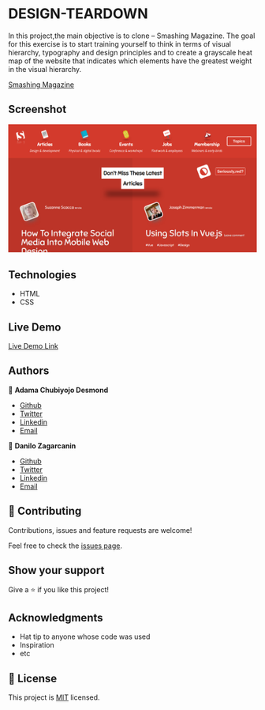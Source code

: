 # DESIGN-TEARDOWN

In this  project,the main objective is to clone  – Smashing Magazine. The goal for this exercise is to start training yourself to think in terms of visual hierarchy, typography and design principles and to create a grayscale heat map of the website that indicates which elements have the greatest weight in the visual hierarchy.

[Smashing Magazine ](https://smashingmagazine.com)

## Screenshot

![screenshot](images/screenshot.png) 

## Technologies

- HTML 
- CSS


## Live Demo

[Live Demo Link](https://raw.githack.com/kobiyoyo/DESIGN-TEARDOWN/master/index.html)

## Authors

👤 **Adama Chubiyojo Desmond**

-  [Github](https://github.com/kobiyoyo)
-  [Twitter](https://twitter.com/_kobiyoyo)
-  [Linkedin](https://www.linkedin.com/in/chubiyojo-adama/)
-  [Email](mailto:adamachubi@gmail.com)

👤 **Danilo Zagarcanin**

- [Github](https://github.com/danilozag1992)
- [Twitter](https://twitter.com/danilo96061514)
- [Linkedin](https://www.linkedin.com/in/danilo-zagarcanin-88169b185/)
- [Email](mailto:danilozagarcanin@gmail.com)

## 🤝 Contributing

Contributions, issues and feature requests are welcome!

Feel free to check the [issues page](issues/).

## Show your support

Give a ⭐️ if you like this project!

## Acknowledgments

- Hat tip to anyone whose code was used
- Inspiration
- etc

## 📝 License

This project is [MIT](lic.url) licensed.

